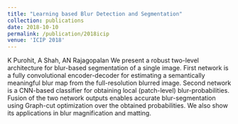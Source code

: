 ```yaml
---
title: "Learning based Blur Detection and Segmentation"
collection: publications
date: 2018-10-10
permalink: /publication/2018icip
venue: 'ICIP 2018'
--- 
```

K Purohit, A Shah, AN Rajagopalan
We present a robust two-level architecture for blur-based segmentation of a single image. First network is a fully convolutional encoder-decoder for estimating a semantically meaningful blur map from the full-resolution blurred image. Second network is a CNN-based classifier for obtaining local (patch-level) blur-probabilities. Fusion of the two network outputs enables accurate blur-segmentation using Graph-cut optimization over the obtained probabilities. We also show its applications in blur magnification and matting.
